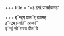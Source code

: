 +++
title = "०३ इन्द्रं प्रातर्हवामह"

+++
इ᳓न्द्रम् प्रात᳓र् हवामह  
इ᳓न्द्रम् प्रयति᳓ अध्वरे᳓  
इ᳓न्द्रं सो᳓मस्य पीत᳓ये